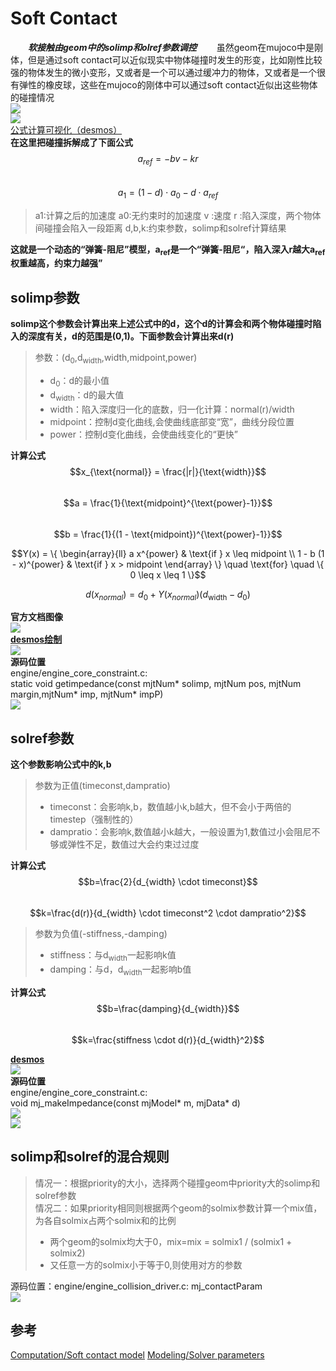 # Soft Contact
***&emsp;&emsp;软接触由geom中的solimp和olref参数调控***
&emsp;&emsp;虽然geom在mujoco中是刚体，但是通过soft contact可以近似现实中物体碰撞时发生的形变，比如刚性比较强的物体发生的微小变形，又或者是一个可以通过缓冲力的物体，又或者是一个很有弹性的橡皮球，这些在mujoco的刚体中可以通过soft contact近似出这些物体的碰撞情况       
![](../../MJCF/asset/contact.gif)       
![](../../MJCF/asset/soft_solver_param.png)     
[公式计算可视化（desmos）](https://www.desmos.com/calculator/irtgrwjpkb?lang=zh-CN)         
**在这里把碰撞拆解成了下面公式**          
$$a_{ref}=-bv-kr$$      
$$a_{1}=(1-d) \cdot a_{0}-d \cdot a_{ref}$$     
> a1:计算之后的加速度
> a0:无约束时的加速度
> v :速度
> r :陷入深度，两个物体间碰撞会陷入一段距离
> d,b,k:约束参数，solimp和solref计算结果

**这就是一个动态的“弹簧-阻尼”模型，a<sub>ref</sub>是一个“弹簧-阻尼“，陷入深入r越大a<sub>ref</sub>权重越高，约束力越强”**        

## solimp参数       
**solimp这个参数会计算出来上述公式中的d，这个d的计算会和两个物体碰撞时陷入的深度有关，d的范围是(0,1)。下面参数会计算出来d(r)**
> 参数：(d<sub>0</sub>,d<sub>width</sub>,width,midpoint,power)
>- d<sub>0</sub>：d的最小值
>- d<sub>width</sub>：d的最大值
>- width：陷入深度归一化的底数，归一化计算：normal(r)/width
>- midpoint：控制d变化曲线,会使曲线底部变“宽”，曲线分段位置
>- power：控制d变化曲线，会使曲线变化的“更快”

**计算公式**        
$$x_{\text{normal}} = \frac{|r|}{\text{width}}$$        
$$a = \frac{1}{\text{midpoint}^{\text{power}-1}}$$      
$$b = \frac{1}{(1 - \text{midpoint})^{\text{power}-1}}$$        

$$Y(x) = \{
\begin{array}{ll}
a x^{power} & \text{if } x \leq midpoint \\
1 - b (1 - x)^{power} & \text{if } x > midpoint
\end{array}
\}
\quad \text{for} \quad \{ 0 \leq x \leq 1 \}$$      

$$d\left(x_{normal}\right) = d_{0} + Y\left(x_{normal}\right) \left( d_{\text{width}} - d_{0} \right)$$     

**官方文档图像**        
![](../../MJCF/asset/mujoco_doc_solimp.png)         
[**desmos绘制**](https://www.desmos.com/calculator/irtgrwjpkb?lang=zh-CN)       
![](../../MJCF/asset/solimp_img.png)        
**源码位置**        
engine/engine_core_constraint.c:        
static void getimpedance(const mjtNum* solimp, mjtNum pos, mjtNum margin,mjtNum* imp, mjtNum* impP)     
![](../../MJCF/asset/compute_solimp.png)        

## solref参数       
**这个参数影响公式中的k,b**     

> 参数为正值(timeconst,dampratio)
>- timeconst：会影响k,b，数值越小k,b越大，但不会小于两倍的timestep（强制性的）
>- dampratio：会影响k,数值越小k越大，一般设置为1,数值过小会阻尼不够或弹性不足，数值过大会约束过过度

**计算公式**        
$$b=\frac{2}{d_{width} \cdot timeconst}$$       
$$k=\frac{d(r)}{d_{width} \cdot timeconst^2 \cdot dampratio^2}$$        

> 参数为负值(-stiffness,-damping)
>- stiffness：与d<sub>width</sub>一起影响k值
>- damping：与d，d<sub>width</sub>一起影响b值

**计算公式**        
$$b=\frac{damping}{d_{width}}$$     
$$k=\frac{stiffness \cdot d(r)}{d_{width}^2}$$      

[**desmos**](https://www.desmos.com/calculator/irtgrwjpkb?lang=zh-CN)       
![](../../MJCF/asset/solref_desmos.png)     
**源码位置**        
engine/engine_core_constraint.c:        
void mj_makeImpedance(const mjModel* m, mjData* d)      
![](../../MJCF/asset/coompute_solref.png)       
![](../../MJCF/asset/coompute_solref2.png)      

## solimp和solref的混合规则         
> 情况一：根据priority的大小，选择两个碰撞geom中priority大的solimp和solref参数     
> 情况二：如果priority相同则根据两个geom的solmix参数计算一个mix值，为各自solmix占两个solmix和的比例
>* 两个geom的solmix均大于0，mix=mix = solmix1 / (solmix1 + solmix2)
>* 又任意一方的solmix小于等于0,则使用对方的参数
   
源码位置：engine/engine_collision_driver.c: 
mj_contactParam         
![](../../MJCF/asset/mix_con.png)

## 参考
[Computation/Soft contact model](https://mujoco.readthedocs.io/en/latest/computation/index.html#soft-contact-model)
[Modeling/Solver parameters](https://mujoco.readthedocs.io/en/latest/modeling.html#solver-parameters)
